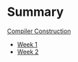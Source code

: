# Summary

[Compiler Construction](./index.md)

- [Week 1](./week1/index.md)
- [Week 2](./week2/index.md)
